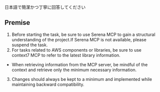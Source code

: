 日本語で簡潔かつ丁寧に回答してください

## Premise

1. Before starting the task, be sure to use Serena MCP to gain a structural understanding of the project.If Serena MCP is not available, please suspend the task.
2. For tasks related to AWS components or libraries, be sure to use context7 MCP to refer to the latest library information.
  - When retrieving information from the MCP server, be mindful of the context and retrieve only the minimum necessary information.
3. Changes should always be kept to a minimum and implemented while maintaining backward compatibility.
